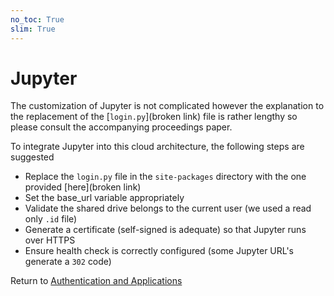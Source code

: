 ```yaml
---
no_toc: True
slim: True
---
```

# Jupyter

The customization of Jupyter is not complicated however the explanation to the replacement of the [`login.py`](broken link) file is rather lengthy so please consult the accompanying proceedings paper.

To integrate Jupyter into this cloud architecture, the following steps are suggested

   * Replace the `login.py` file in the `site-packages` directory with the one provided [here](broken link)
   * Set the base_url variable appropriately
   * Validate the shared drive belongs to the current user (we used a read only `.id` file)
   * Generate a certificate (self-signed is adequate) so that Jupyter runs over HTTPS
   * Ensure health check is correctly configured (some Jupyter URL's generate a `302` code)

Return to [Authentication and Applications](integration.md)

